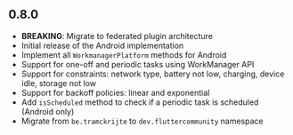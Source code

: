 ## 0.8.0

* **BREAKING**: Migrate to federated plugin architecture
* Initial release of the Android implementation
* Implement all `WorkmanagerPlatform` methods for Android
* Support for one-off and periodic tasks using WorkManager API
* Support for constraints: network type, battery not low, charging, device idle, storage not low
* Support for backoff policies: linear and exponential
* Add `isScheduled` method to check if a periodic task is scheduled (Android only)
* Migrate from `be.tramckrijte` to `dev.fluttercommunity` namespace
